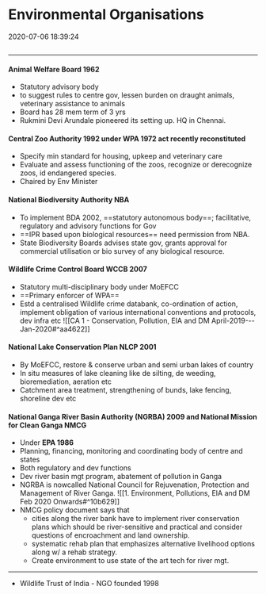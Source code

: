 # Environmental Organisations
2020-07-06 18:39:24
```toc
```
---


#### Animal Welfare Board 1962
-   Statutory advisory body 
- to suggest rules to centre gov, lessen burden on draught animals, veterinary assistance to animals
-   Board has 28 mem term of 3 yrs
- Rukmini Devi Arundale pioneered its setting up. HQ in Chennai. 

#### Central Zoo Authority 1992 under WPA 1972 act recently reconstituted
-   Specify min standard for housing, upkeep and veterinary care
-   Evaluate and assess functioning of the zoos, recognize or derecognize zoos, id endangered species.
-   Chaired by Env Minister


#### National Biodiversity Authority NBA
-   To implement BDA 2002, ==statutory autonomous body==; facilitative, regulatory and advisory functions for Gov
-   ==IPR based upon biological resources== need permission from NBA.
-   State Biodiversity Boards advises state gov, grants approval for commercial utilisation or bio survey of any biological resource.


#### Wildlife Crime Control Board WCCB 2007
-   Statutory multi-disciplinary body under MoEFCC
-   ==Primary enforcer of WPA==
-   Estd a centralised Wildlife crime databank, co-ordination of action, implement obligation of various international conventions and protocols, dev infra etc
![[CA 1 - Conservation, Pollution, EIA and DM April-2019---Jan-2020#^aa4622]]


#### National Lake Conservation Plan NLCP 2001
-   By MoEFCC, restore & conserve urban and semi urban lakes of country
-   In situ measures of lake cleaning like de silting, de weeding, bioremediation, aeration etc
-   Catchment area treatment, strengthening of bunds, lake fencing, shoreline dev etc


#### National Ganga River Basin Authority (NGRBA) 2009 and National Mission for Clean Ganga NMCG
-   Under **EPA 1986**
-   Planning, financing, monitoring and coordinating body of centre and states
-   Both regulatory and dev functions
-   Dev river basin mgt program, abatement of pollution in Ganga
- NGRBA is nowcalled National Council for Rejuvenation, Protection and Management of River Ganga.
![[1. Environment, Pollutions, EIA and DM Feb 2020 Onwards#^10b629]]
- NMCG policy document says that
	- cities along the river bank have to implement river conservation plans which should be river-sensitive and practical and consider questions of encroachment and land ownership.
	- systematic rehab plan that emphasizes alternative livelihood options along w/ a rehab strategy.
	- Create environment to use state of the art tech for river mgt.

---

- Wildlife Trust of India - NGO founded 1998






